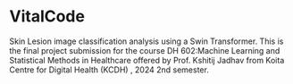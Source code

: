 # VitalCode
Skin Lesion image classification analysis using a Swin Transformer. This is the final project submission for the course DH 602:Machine Learning and Statistical Methods in Healthcare offered by Prof. Kshitij Jadhav from Koita Centre for Digital Health (KCDH) , 2024 2nd semester.
